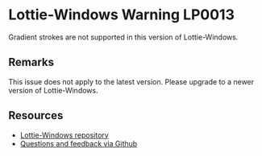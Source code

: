 ﻿[comment]: # (deprecated)
[comment]: # (name:GradientStrokes)
[comment]: # (text:Gradient strokes.)

# Lottie-Windows Warning LP0013

Gradient strokes are not supported in this version of Lottie-Windows.

## Remarks
This issue does not apply to the latest version. Please upgrade to a newer version of Lottie-Windows.

## Resources

* [Lottie-Windows repository](https://aka.ms/lottie)
* [Questions and feedback via Github](https://github.com/windows-toolkit/Lottie-Windows/issues)
